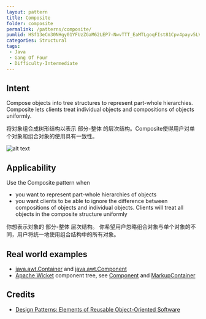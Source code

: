 ```yaml
---
layout: pattern
title: Composite
folder: composite
permalink: /patterns/composite/
pumlid: HSf13eCm30NHgy01YFUzZGaM62LEP7-NwvTTT_EaMTLgoqFIst81Cpv4payv5LVk6U9r6CHGwkYaBHy6EztyvUsGqDEsoO2u1NMED-WTvmY5aA3-LT9xcTdR3m00
categories: Structural
tags:
 - Java
 - Gang Of Four
 - Difficulty-Intermediate
---
```


## Intent
Compose objects into tree structures to represent part-whole
hierarchies. Composite lets clients treat individual objects and compositions
of objects uniformly.

将对象组合成树形结构以表示 部分-整体 的层次结构。Composite使得用户对单个对象和组合对象的使用具有一致性。

![alt text](./etc/composite_1.png "Composite")

## Applicability
Use the Composite pattern when

* you want to represent part-whole hierarchies of objects
* you want clients to be able to ignore the difference between compositions of objects and individual objects. Clients will treat all objects in the composite structure uniformly

你想表示对象的 部分-整体 层次结构。
你希望用户忽略组合对象与单个对象的不同，用户将统一地使用组合结构中的所有对象。

## Real world examples

* [java.awt.Container](http://docs.oracle.com/javase/8/docs/api/java/awt/Container.html) and [java.awt.Component](http://docs.oracle.com/javase/8/docs/api/java/awt/Component.html)
* [Apache Wicket](https://github.com/apache/wicket) component tree, see [Component](https://github.com/apache/wicket/blob/91e154702ab1ff3481ef6cbb04c6044814b7e130/wicket-core/src/main/java/org/apache/wicket/Component.java) and [MarkupContainer](https://github.com/apache/wicket/blob/b60ec64d0b50a611a9549809c9ab216f0ffa3ae3/wicket-core/src/main/java/org/apache/wicket/MarkupContainer.java)

## Credits

* [Design Patterns: Elements of Reusable Object-Oriented Software](http://www.amazon.com/Design-Patterns-Elements-Reusable-Object-Oriented/dp/0201633612)
